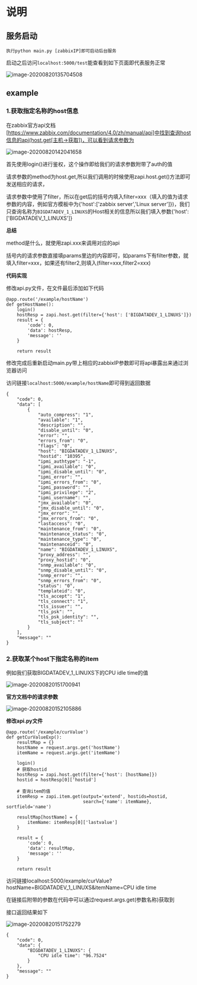 # 说明

## 服务启动

```
执行python main.py [zabbixIP]即可启动后台服务
```

启动之后访问`localhost:5000/test`能查看到如下页面即代表服务正常

![image-20200820135704508](README.assets/image-20200820135704508.png)

## example

### 1.获取指定名称的host信息

在zabbix官方api文档[https://www.zabbix.com/documentation/4.0/zh/manual/api]中找到查询host信息的api(host.get[主机->获取])，可以看到请求参数为

![image-20200820142041658](README.assets/image-20200820142041658.png)

首先使用login()进行鉴权，这个操作即给我们的请求参数附带了auth的值

请求参数的method为host.get,所以我们调用的时候使用zapi.host.get()方法即可发送相应的请求，

请求参数中使用了filter，所以在get后的括号内填入filter=xxx（填入的值为请求参数的内容，例如官方模板中为{'host':['zabbix server','Linux server']})，我们只查询名称为`BIGDATADEV_1_LINUXS`的Host相关的信息所以我们填入参数{'host': ['BIGDATADEV_1_LINUXS']}



**总结**

method是什么，就使用zapi.xxx来调用对应的api

括号内的请求参数直接填params里边的内容即可，如params下有filter参数，就填入filter=xxx，如果还有filter2,则填入(filter=xxx,filter2=xxx)



**代码实现**

修改api.py文件，在文件最后添加如下代码

```
@app.route('/example/hostName')
def getHostName():
    login()
    hostResp = zapi.host.get(filter={'host': ['BIGDATADEV_1_LINUXS']})
    result = {
        'code': 0,
        'data': hostResp,
        'message': ''
    }

    return result
```

修改完成后重新启动main.py带上相应的zabbixIP参数即可将api暴露出来通过浏览器访问



访问链接`localhost:5000/example/hostName`即可得到返回数据

```
{
    "code": 0,
    "data": [
        {
            "auto_compress": "1",
            "available": "1",
            "description": "",
            "disable_until": "0",
            "error": "",
            "errors_from": "0",
            "flags": "0",
            "host": "BIGDATADEV_1_LINUXS",
            "hostid": "10395",
            "ipmi_authtype": "-1",
            "ipmi_available": "0",
            "ipmi_disable_until": "0",
            "ipmi_error": "",
            "ipmi_errors_from": "0",
            "ipmi_password": "",
            "ipmi_privilege": "2",
            "ipmi_username": "",
            "jmx_available": "0",
            "jmx_disable_until": "0",
            "jmx_error": "",
            "jmx_errors_from": "0",
            "lastaccess": "0",
            "maintenance_from": "0",
            "maintenance_status": "0",
            "maintenance_type": "0",
            "maintenanceid": "0",
            "name": "BIGDATADEV_1_LINUXS",
            "proxy_address": "",
            "proxy_hostid": "0",
            "snmp_available": "0",
            "snmp_disable_until": "0",
            "snmp_error": "",
            "snmp_errors_from": "0",
            "status": "0",
            "templateid": "0",
            "tls_accept": "1",
            "tls_connect": "1",
            "tls_issuer": "",
            "tls_psk": "",
            "tls_psk_identity": "",
            "tls_subject": ""
        }
    ],
    "message": ""
}
```

### 2.获取某个host下指定名称的item

例如我们获取BIGDATADEV_1_LINUXS下的CPU idle time的值

![image-20200820151700941](README.assets/image-20200820151700941.png)

**官方文档中的请求参数**

![image-20200820152105886](README.assets/image-20200820152105886.png)

**修改api.py文件**

```
@app.route('/example/curValue')
def getCurValueExp():
    resultMap = {}
    hostName = request.args.get('hostName')
    itemName = request.args.get('itemName')

    login()
    # 获取hostid
    hostResp = zapi.host.get(filter={'host': [hostName]})
    hostid = hostResp[0]['hostid']

    # 查询item的值
    itemResp = zapi.item.get(output='extend', hostids=hostid,
                             search={'name': itemName}, sortfield='name')

    resultMap[hostName] = {
        itemName: itemResp[0]['lastvalue']
    }

    result = {
        'code': 0,
        'data': resultMap,
        'message': ''
    }

    return result
```

访问链接localhost:5000/example/curValue?hostName=BIGDATADEV_1_LINUXS&itemName=CPU idle time

在链接后附带的参数在代码中可以通过request.args.get(参数名称)获取到

接口返回结果如下

![image-20200820151752279](README.assets/image-20200820151752279.png)

```
{
    "code": 0,
    "data": {
        "BIGDATADEV_1_LINUXS": {
            "CPU idle time": "96.7524"
        }
    },
    "message": ""
}
```

